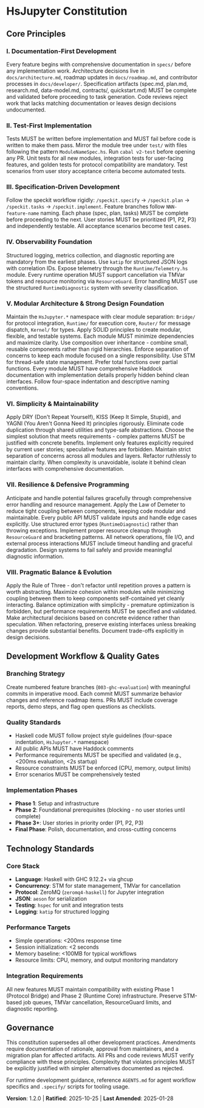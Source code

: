 <!--
Sync Impact Report:
- Version change: 1.1.0 → 1.2.0 (enhanced principle definitions with resilience and pragmatic balance)
- Added principles: VII. Resilience & Defensive Programming (defensive programming, Law of Demeter), VIII. Pragmatic Balance (Rule of Three, cohesion/coupling)
- Modified principles: V. Modular Architecture (enhanced with SOLID principles, composition over inheritance), VI. Simplicity & Maintainability (expanded with separation of concerns)
- Added sections: Enhanced design foundation guidance, implementation details hiding
- Removed sections: None
- Templates requiring updates: ✅ plan-template.md (updated constitution check gates with SOLID principles, defensive programming), ✅ tasks-template.md (updated constitution guidance with all four principles)
- Follow-up TODOs: None - all principles implemented with comprehensive guidance
-->

# HsJupyter Constitution

## Core Principles

### I. Documentation-First Development

Every feature begins with comprehensive documentation in `specs/` before any implementation work. Architecture decisions live in `docs/architecture.md`, roadmap updates in `docs/roadmap.md`, and contributor processes in `docs/developer/`. Specification artifacts (spec.md, plan.md, research.md, data-model.md, contracts/, quickstart.md) MUST be complete and validated before proceeding to task generation. Code reviews reject work that lacks matching documentation or leaves design decisions undocumented.

### II. Test-First Implementation  

Tests MUST be written before implementation and MUST fail before code is written to make them pass. Mirror the module tree under `test/` with files following the pattern `ModuleNameSpec.hs`. Run `cabal v2-test` before opening any PR. Unit tests for all new modules, integration tests for user-facing features, and golden tests for protocol compatibility are mandatory. Test scenarios from user story acceptance criteria become automated tests.

### III. Specification-Driven Development

Follow the speckit workflow rigidly: `/speckit.specify` → `/speckit.plan` → `/speckit.tasks` → `/speckit.implement`. Feature branches follow `NNN-feature-name` naming. Each phase (spec, plan, tasks) MUST be complete before proceeding to the next. User stories MUST be prioritized (P1, P2, P3) and independently testable. All acceptance scenarios become test cases.

### IV. Observability Foundation

Structured logging, metrics collection, and diagnostic reporting are mandatory from the earliest phases. Use `katip` for structured JSON logs with correlation IDs. Expose telemetry through the `Runtime/Telemetry.hs` module. Every runtime operation MUST support cancellation via TMVar tokens and resource monitoring via `ResourceGuard`. Error handling MUST use the structured `RuntimeDiagnostic` system with severity classification.

### V. Modular Architecture & Strong Design Foundation

Maintain the `HsJupyter.*` namespace with clear module separation: `Bridge/` for protocol integration, `Runtime/` for execution core, `Router/` for message dispatch, `Kernel/` for types. Apply SOLID principles to create modular, flexible, and testable systems. Each module MUST minimize dependencies and maximize clarity. Use composition over inheritance - combine small, reusable components rather than rigid hierarchies. Enforce separation of concerns to keep each module focused on a single responsibility. Use STM for thread-safe state management. Prefer total functions over partial functions. Every module MUST have comprehensive Haddock documentation with implementation details properly hidden behind clean interfaces. Follow four-space indentation and descriptive naming conventions.

### VI. Simplicity & Maintainability

Apply DRY (Don't Repeat Yourself), KISS (Keep It Simple, Stupid), and YAGNI (You Aren't Gonna Need It) principles rigorously. Eliminate code duplication through shared utilities and type-safe abstractions. Choose the simplest solution that meets requirements - complex patterns MUST be justified with concrete benefits. Implement only features explicitly required by current user stories; speculative features are forbidden. Maintain strict separation of concerns across all modules and layers. Refactor ruthlessly to maintain clarity. When complexity is unavoidable, isolate it behind clean interfaces with comprehensive documentation.

### VII. Resilience & Defensive Programming

Anticipate and handle potential failures gracefully through comprehensive error handling and resource management. Apply the Law of Demeter to reduce tight coupling between components, keeping code modular and maintainable. Every public API MUST validate inputs and handle edge cases explicitly. Use structured error types (`RuntimeDiagnostic`) rather than throwing exceptions. Implement proper resource cleanup through `ResourceGuard` and bracketing patterns. All network operations, file I/O, and external process interactions MUST include timeout handling and graceful degradation. Design systems to fail safely and provide meaningful diagnostic information.

### VIII. Pragmatic Balance & Evolution

Apply the Rule of Three - don't refactor until repetition proves a pattern is worth abstracting. Maximize cohesion within modules while minimizing coupling between them to keep components self-contained yet cleanly interacting. Balance optimization with simplicity - premature optimization is forbidden, but performance requirements MUST be specified and validated. Make architectural decisions based on concrete evidence rather than speculation. When refactoring, preserve existing interfaces unless breaking changes provide substantial benefits. Document trade-offs explicitly in design decisions.

## Development Workflow & Quality Gates

### Branching Strategy

Create numbered feature branches (`003-ghc-evaluation`) with meaningful commits in imperative mood. Each commit MUST summarize behavior changes and reference roadmap items. PRs MUST include coverage reports, demo steps, and flag open questions as checklists.

### Quality Standards  

- Haskell code MUST follow project style guidelines (four-space indentation, `HsJupyter.*` namespace)
- All public APIs MUST have Haddock comments
- Performance requirements MUST be specified and validated (e.g., <200ms evaluation, <2s startup)
- Resource constraints MUST be enforced (CPU, memory, output limits)
- Error scenarios MUST be comprehensively tested

### Implementation Phases

- **Phase 1**: Setup and infrastructure
- **Phase 2**: Foundational prerequisites (blocking - no user stories until complete)  
- **Phase 3+**: User stories in priority order (P1, P2, P3)
- **Final Phase**: Polish, documentation, and cross-cutting concerns

## Technology Standards

### Core Stack

- **Language**: Haskell with GHC 9.12.2+ via ghcup
- **Concurrency**: STM for state management, TMVar for cancellation
- **Protocol**: ZeroMQ (`zeromq4-haskell`) for Jupyter integration
- **JSON**: `aeson` for serialization
- **Testing**: `hspec` for unit and integration tests
- **Logging**: `katip` for structured logging

### Performance Targets

- Simple operations: <200ms response time
- Session initialization: <2 seconds  
- Memory baseline: <100MB for typical workflows
- Resource limits: CPU, memory, and output monitoring mandatory

### Integration Requirements

All new features MUST maintain compatibility with existing Phase 1 (Protocol Bridge) and Phase 2 (Runtime Core) infrastructure. Preserve STM-based job queues, TMVar cancellation, ResourceGuard limits, and diagnostic reporting.

## Governance

This constitution supersedes all other development practices. Amendments require documentation of rationale, approval from maintainers, and a migration plan for affected artifacts. All PRs and code reviews MUST verify compliance with these principles. Complexity that violates principles MUST be explicitly justified with simpler alternatives documented as rejected.

For runtime development guidance, reference `AGENTS.md` for agent workflow specifics and `.specify/` scripts for tooling usage.

**Version**: 1.2.0 | **Ratified**: 2025-10-25 | **Last Amended**: 2025-01-28
